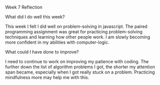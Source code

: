Week 7 Reflection

What did I do well this week?

This week I felt I did well on problem-solving in javascript. The paired programming assignment was great for practicing problem-solving techniques and learning how other people work. I am slowly becoming more confident in my abilities with computer-logic.

What could I have done to improve?

I need to continue to work on improving my patience with coding. The further down the list of algorithm problems I got, the shorter my attention span became, especially when I got really stuck on a problem. Practicing mindfulness more may help me with this.
